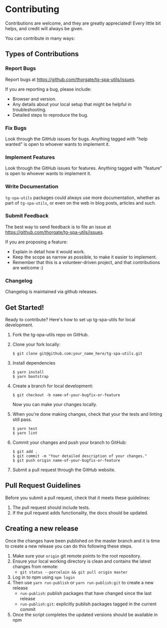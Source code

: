# Contributing

Contributions are welcome, and they are greatly appreciated! Every
little bit helps, and credit will always be given.

You can contribute in many ways:

## Types of Contributions

### Report Bugs

Report bugs at <https://github.com/thorgate/tg-spa-utils/issues>.

If you are reporting a bug, please include:

-   Browser and version.
-   Any details about your local setup that might be helpful
    in troubleshooting.
-   Detailed steps to reproduce the bug.

### Fix Bugs

Look through the GitHub issues for bugs. Anything tagged with "help wanted" is
open to whoever wants to implement it.

### Implement Features

Look through the GitHub issues for features. Anything tagged with
"feature" is open to whoever wants to implement it.

### Write Documentation

`tg-spa-utils` packages could always use more documentation, whether as part of
`tg-spa-utils`, or even on the web in blog posts, articles and such.

### Submit Feedback

The best way to send feedback is to file an issue at
<https://github.com/thorgate/tg-spa-utils/issues>.

If you are proposing a feature:

-   Explain in detail how it would work.
-   Keep the scope as narrow as possible, to make it easier
    to implement.
-   Remember that this is a volunteer-driven project, and that
    contributions are welcome :)


### Changelog

Changelog is maintained via github releases.


## Get Started!

Ready to contribute? Here's how to set up tg-spa-utils for local
development.

1.  Fork the tg-spa-utils repo on GitHub.
2.  Clone your fork locally:

        $ git clone git@github.com:your_name_here/tg-spa-utils.git

3.  Install dependencies

        $ yarn install
        $ yarn bootstrap

4.  Create a branch for local development:

        $ git checkout -b name-of-your-bugfix-or-feature

    Now you can make your changes locally.

5.  When you're done making changes, check that your the tests and linting
    still pass.

        $ yarn test
        $ yarn lint

6.  Commit your changes and push your branch to GitHub:

        $ git add .
        $ git commit -m "Your detailed description of your changes."
        $ git push origin name-of-your-bugfix-or-feature

7.  Submit a pull request through the GitHub website.

## Pull Request Guidelines

Before you submit a pull request, check that it meets these guidelines:

1.  The pull request should include tests.
2.  If the pull request adds functionality, the docs should be updated.

## Creating a new release

Once the changes have been published on the master branch and it is time to create a new
release you can do this following these steps.

1. Make sure your `origin` git remote points to the root repository.
2. Ensure your local working directory is clean and contains the latest changes from remote:
   - `git status --porcelain && git pull origin master`
3. Log in to npm using `npm login`
4. Then use `yarn run-publish` or `yarn run-publish:git` to create a new release
   - `run-publish`: publish packages that have changed since the last release
   - `run-publish:git`: explicitly publish packages tagged in the current commit
5. Once the script completes the updated versions should be available in npm
